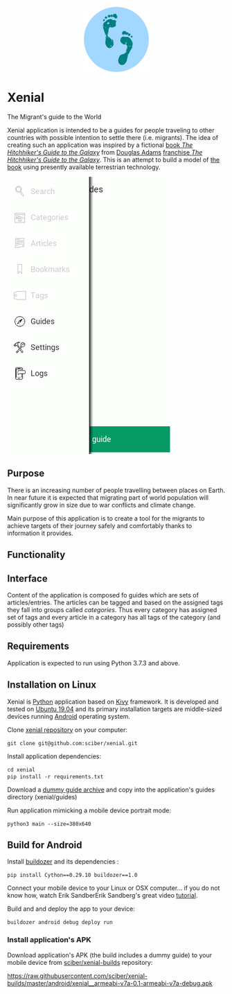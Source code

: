 <p align="center"><img src="https://raw.githubusercontent.com/sciber/xenial/master/icon.png" width=150></p>

Xenial
======

The Migrant's guide to the World 

Xenial application is intended to be a guides for people traveling to other
countries with possible intention to settle there (i.e. migrants). The idea 
of creating such an application was inspired by a fictional 
[book *The Hitchhiker's Guide to the Galaxy*](https://en.wikipedia.org/wiki/The_Hitchhiker%27s_Guide_to_the_Galaxy_(fictional))
from [Douglas Adams](https://en.wikipedia.org/wiki/Douglas_Adams) 
[franchise *The Hitchhiker's Guide to the Galaxy*](https://en.wikipedia.org/wiki/The_Hitchhiker%27s_Guide_to_the_Galaxy_(fictional)).
This is an attempt to build a model of [the book](https://en.wikipedia.org/wiki/The_Hitchhiker%27s_Guide_to_the_Galaxy_(fictional))
using presently available terrestrian technology.

![Screenshots](screenshots.gif)

Purpose
-------
There is an increasing number of people travelling between places on Earth.
In near future it is expected that migrating part of world population
will significantly grow in size due to war conflicts and climate change.

Main purpose of this application is to create a tool for the migrants to
achieve targets of their journey safely and comfortably thanks 
to information it provides.

Functionality
-------------



Interface
---------
Content of the application is composed fo guides which are sets of 
articles/entries. The articles can be tagged and based on the assigned tags they
fall into groups called *categories*. Thus every category has assigned
set of tags and every article in a category has all tags of the category
(and possibly other tags)



Requirements
------------
Application is expected to run using Python 3.7.3 and above.

Installation on Linux
---------------------
Xenial is [Python](https://www.python.org) application based on 
[Kivy](https://kivy.org) framework. It is developed and tested on 
[Ubuntu 19.04](http://releases.ubuntu.com/19.04/) and its primary
installation targets are middle-sized devices running 
[Android](https://en.wikipedia.org/wiki/Android_(operating_system))
operating system.

Clone [xenial repository](https://github.com/sciber/xenial) 
on your computer:
```
git clone git@github.com:sciber/xenial.git  
```

Install application dependencies:
```
cd xenial
pip install -r requirements.txt
```

Download a [dummy guide archive](https://raw.githubusercontent.com/sciber/xenial-guides/master/dist/dummy/alice_v0.1.zip) and copy 
into the application's guides directory (xenial/guides)

Run application mimicking a mobile device portrait mode:
```
python3 main --size=380x640
```

Build for Android
-----------------

Install [buildozer](https://github.com/kivy/buildozer) and its dependencies :
```
pip install Cython==0.29.10 buildozer==1.0
```

Connect your mobile device to your Linux or OSX computer... if you do not know how, watch 
Erik SandberErik Sandberg's great video [tutorial](https://www.youtube.com/watch?v=EupAeyL8zAo). 

Build and and deploy the app to your device:
```
buildozer android debug deploy run 
```

### Install application's APK

Download application's APK (the build includes a dummy guide) to your mobile device from [sciber/xenial-builds](https://https://github.com/sciber/xenial-builds)
repository:

https://raw.githubusercontent.com/sciber/xenial-builds/master/android/xenial__armeabi-v7a-0.1-armeabi-v7a-debug.apk
